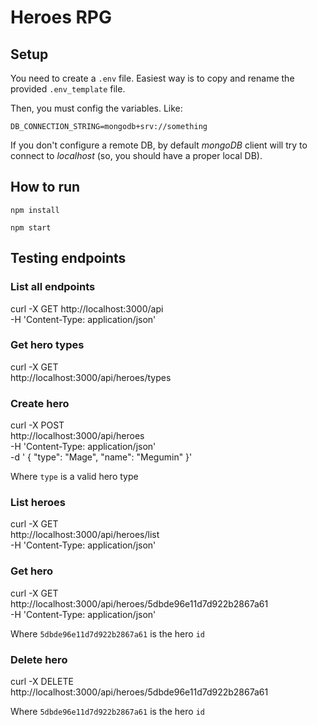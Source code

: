 # Heroes RPG

## Setup

You need to create a `.env` file. Easiest way is to copy and rename the provided `.env_template` file.

Then, you must config the variables. Like:

`DB_CONNECTION_STRING=mongodb+srv://something`

If you don't configure a remote DB, by default *mongoDB* client will try to connect to _localhost_ (so, you should have a proper local DB).

## How to run

`npm install`

`npm start`

## Testing endpoints

### List all endpoints
curl -X GET http://localhost:3000/api \
  -H 'Content-Type: application/json'


### Get hero types
curl -X GET \
  http://localhost:3000/api/heroes/types
  
### Create hero
curl -X POST \
  http://localhost:3000/api/heroes \
  -H 'Content-Type: application/json' \
  -d ' {
        "type": "Mage",
        "name": "Megumin"
  }'

Where `type` is a valid hero type

### List heroes
curl -X GET \
  http://localhost:3000/api/heroes/list \
  -H 'Content-Type: application/json'

### Get hero
curl -X GET \
  http://localhost:3000/api/heroes/5dbde96e11d7d922b2867a61 \
  -H 'Content-Type: application/json'
  
Where `5dbde96e11d7d922b2867a61` is the hero `id`
  
### Delete hero
curl -X DELETE \
  http://localhost:3000/api/heroes/5dbde96e11d7d922b2867a61 

Where `5dbde96e11d7d922b2867a61` is the hero `id`


